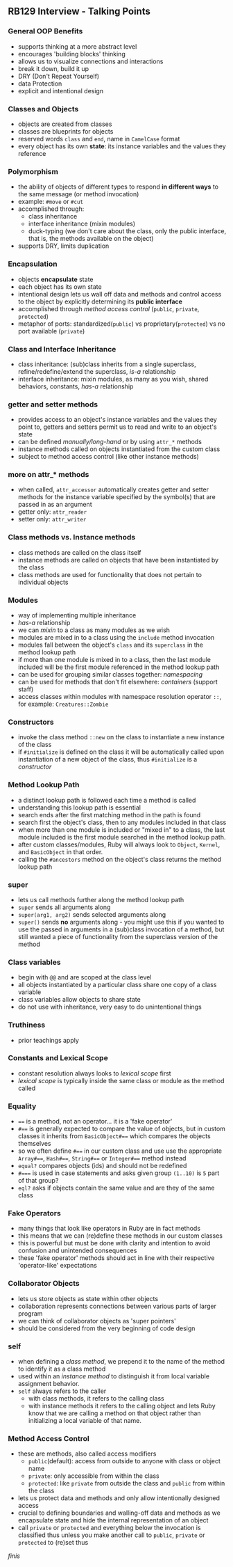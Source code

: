 ## RB129 Interview - Talking Points

### General OOP Benefits
- supports thinking at a more abstract level
- encourages 'building blocks' thinking
- allows us to visualize connections and interactions
- break it down, build it up
- DRY (Don't Repeat Yourself)
- data Protection
- explicit and intentional design

### Classes and Objects
- objects are created from classes
- classes are blueprints for objects
- reserved words `class` and `end`, name in `CamelCase` format
- every object has its own **state**: its instance variables and the values they reference

### Polymorphism
- the ability of objects of different types to respond **in different ways** to the same message (or method invocation)
- example: `#move` or `#cut`
- accomplished through:
	- class inheritance 
	- interface inheritance (mixin modules)
	- duck-typing (we don't care about the class, only the public interface, that is, the methods available on the object)
- supports DRY, limits duplication

### Encapsulation
- objects **encapsulate** state
- each object has its own state
- intentional design lets us wall off data and methods and control access to the object by explicitly determining its **public interface**
- accomplished through *method access control* (`public`, `private`, `protected`)
- metaphor of ports: standardized(`public`) vs proprietary(`protected`) vs no port available (`private`)

### Class and Interface Inheritance
- class inheritance: (sub)class inherits from a single superclass, refine/redefine/extend the superclass, *is-a* relationship
- interface inheritance: mixin modules, as many as you wish, shared behaviors, constants, *has-a* relationship

### getter and setter methods
- provides access to an object's instance variables and the values they point to, getters and setters permit us to read and write to an object's state
- can be defined *manually/long-hand* or by using `attr_*` methods
- instance methods called on objects instantiated from the custom class
- subject to method access control (like other instance methods)

### more on attr_* methods
- when called, `attr_accessor` automatically creates getter and setter methods for the instance variable specified by the symbol(s) that are passed in as an argument
- getter only: `attr_reader`
- setter only: `attr_writer`

### Class methods vs. Instance methods
- class methods are called on the class itself
- instance methods are called on objects that have been instantiated by the class
- class methods are used for functionality that does not pertain to individual objects

### Modules
- way of implementing multiple inheritance
- *has-a* relationship
- we can *mixin* to a class as many modules as we wish
- modules are mixed in to a class using the `include` method invocation
- modules fall between the object's `class` and its `superclass` in the method lookup path
- if more than one module is mixed in to a class, then the last module included will be the first module referenced in the method lookup path
- can be used for grouping similar classes together: *namespacing*
- can be used for methods that don't fit elsewhere: *containers* (support staff)
- access classes within modules with namespace resolution operator `::`, for example: `Creatures::Zombie`

### Constructors
- invoke the class method `::new` on the class to instantiate a new instance of the class
- if `#initialize` is defined on the class it will be automatically called upon instantiation of a new object of the class, thus `#initialize` is a *constructor*

### Method Lookup Path
- a distinct lookup path is followed each time a method is called
- understanding this lookup path is essential 
- search ends after the first matching method in the path is found
- search first the object's class, then to any modules included in that class
- when more than one module is included or "mixed in" to a class, the last module included is the first module searched in the method lookup path. 
- after custom classes/modules, Ruby will always look to `Object`, `Kernel`, and `BasicObject` in that order.
- calling the `#ancestors` method on the object's class returns the method lookup path

### super
- lets us call methods further along the method lookup path
- `super` sends all arguments along
- `super(arg1, arg2)` sends selected arguments along
- `super()` sends **no** arguments along - you might use this if you wanted to use the passed in arguments in a (sub)class invocation of a method, but still wanted a piece of functionality from the superclass version of the method

### Class variables
- begin with `@@` and are scoped at the class level
- all objects instantiated by a particular class share one copy of a class variable
- class variables allow objects to share state
- do not use with inheritance, very easy to do unintentional things

### Truthiness
- prior teachings apply

### Constants and Lexical Scope
- constant resolution always looks to *lexical scope* first
- *lexical scope* is typically inside the same class or module as the method called

### Equality
- `==` is a method, not an operator... it is a 'fake operator'
- `#==` is generally expected to compare the value of objects, but in custom classes it inherits from `BasicObject#==` which compares the objects themselves
- so we often define `#==` in our custom class and use use the appropriate `Array#==`, `Hash#==`, `String#==` or `Integer#==` method instead
- `equal?` compares objects (ids) and should not be redefined
- `#===` is used in case statements and asks given group `(1..10)` is `5` part of that group?
- `eql?` asks if objects contain the same value and are they of the same class

### Fake Operators
- many things that look like operators in Ruby are in fact methods
- this means that we can ‌(re)define these methods in our custom classes
- this is powerful but must be done with clarity and intention to avoid confusion and unintended consequences
- these 'fake operator' methods should act in line with their respective 'operator-like' expectations

### Collaborator Objects
- lets us store objects as state within other objects
- collaboration represents connections between various parts of larger program
- we can think of collaborator objects as 'super pointers'
- should be considered from the very beginning of code design

### self
- when defining a *class method*, we prepend it to the name of the method to identify it as a class method
- used within an *instance method* to distinguish it from local variable assignment behavior.
- `self` always refers to the caller
	- with class methods, it refers to the calling class 
	- with instance methods it refers to the calling object and lets Ruby know that we are calling a method on that object rather than initializing a local variable of that name.

### Method Access Control
- these are methods, also called access modifiers
	- `public`(default): access from outside to anyone with class or object name
	- `private`: only accessible from within the class
	- `protected`: like `private` from outside the class and `public` from within the class
- lets us protect data and methods and only allow intentionally designed access
- crucial to defining boundaries and walling-off data and methods as we encapsulate state and hide the internal representation of an object
- call `private` or `protected` and everything below the invocation is classified thus unless you make another call to `public`, `private` or `protected` to (re)set thus

*finis*
